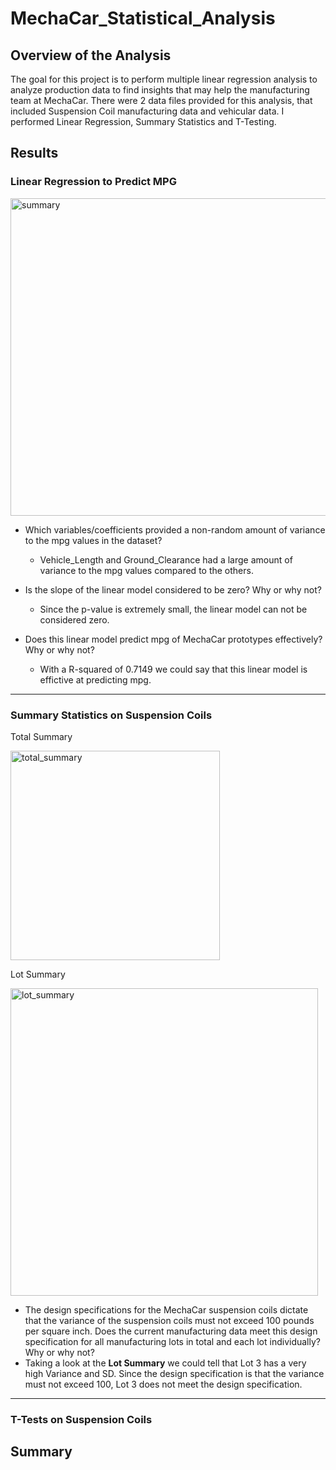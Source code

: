 # MechaCar_Statistical_Analysis

## Overview of the Analysis
The goal for this project is to perform multiple linear regression analysis to analyze production data to find insights that may help the manufacturing team at MechaCar.
There were 2 data files provided for this analysis, that included Suspension Coil manufacturing data and vehicular data.
I performed Linear Regression, Summary Statistics and T-Testing.

## Results
### Linear Regression to Predict MPG

<img width="508" alt="summary" src="https://user-images.githubusercontent.com/110373282/217462793-b8af6c05-18a6-4b56-902c-d0fcf7d00921.png">

* Which variables/coefficients provided a non-random amount of variance to the mpg values in the dataset?
  * Vehicle_Length and Ground_Clearance had a large amount of variance to the mpg values compared to the others.

* Is the slope of the linear model considered to be zero? Why or why not?
  * Since the p-value is extremely small, the linear model can not be considered zero.

* Does this linear model predict mpg of MechaCar prototypes effectively? Why or why not?
  * With a R-squared of 0.7149 we could say that this linear model is effictive at predicting mpg.
---
### Summary Statistics on Suspension Coils
Total Summary

<img width="335" alt="total_summary" src="https://user-images.githubusercontent.com/110373282/217463428-7380fed1-0740-408c-90a0-28b618b31168.png">

Lot Summary

<img width="492" alt="lot_summary" src="https://user-images.githubusercontent.com/110373282/217463450-9da21775-3eec-44d5-9fce-788685f11c50.png">

* The design specifications for the MechaCar suspension coils dictate that the variance of the suspension coils must not exceed 100 pounds per square inch. Does the current manufacturing data meet this design specification for all manufacturing lots in total and each lot individually? Why or why not?
 * Taking a look at the __Lot Summary__ we could tell that Lot 3 has a very high Variance and SD. Since the design specification is that the variance must not exceed 100, Lot 3 does not meet the design specification.
___
### T-Tests on Suspension Coils




## Summary

